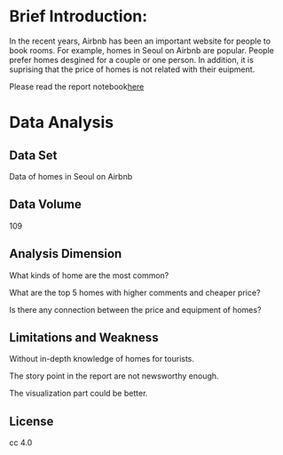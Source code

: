 # Brief Introduction:

In the recent years, Airbnb has been an important website for people to book rooms. For example, homes in Seoul on Airbnb are popular. People prefer homes desgined for a couple or one person. In addition, it is suprising that the price of homes is not related with their euipment. 

Please read the report notebook[here](https://nbviewer.jupyter.org/github/ZhangHuimin97/python-data-assignments/blob/master/assignment2/analysis.ipynb) 

# Data Analysis

## Data Set

Data of homes in Seoul on Airbnb

## Data Volume
109

## Analysis Dimension
What kinds of home are the most common?

What are the top 5 homes with higher comments and cheaper price?

Is there any connection between the price and equipment of homes? 
 
## Limitations and Weakness
Without in-depth knowledge of homes for tourists.

The story point in the report are not newsworthy enough.

The visualization part could be better.

## License
cc 4.0
